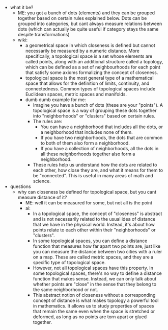   * what it be?
    * ME: you got a bunch of dots (elements) and they can be grouped together based on certain rules explained below. Dots can be grouped into categories, but cant always measure relations between dots (which can actually be quite useful if category stays the same despite transformations)
    * wiki:
      * a geometrical space in which closeness is defined but cannot necessarily be measured by a numeric distance. More specifically, a topological space is a set whose elements are called points, along with an additional structure called a topology, which can be defined as a set of neighbourhoods for each point that satisfy some axioms formalizing the concept of closeness.
      * topological space is the most general type of a mathematical space that allows for the definition of limits, continuity, and connectedness. Common types of topological spaces include Euclidean spaces, metric spaces and manifolds.
      * dumb dumb example for me:
        * Imagine you have a bunch of dots (these are your "points"). A topological space is a way of grouping these dots together into "neighborhoods" or "clusters" based on certain rules.
        * The rules are:
          * You can have a neighborhood that includes all the dots, or a neighborhood that includes none of them.
          * If you have two neighborhoods, the dots that are common to both of them also form a neighborhood.
          * If you have a collection of neighborhoods, all the dots in all these neighborhoods together also form a neighborhood.
        * These rules help us understand how the dots are related to each other, how close they are, and what it means for them to be "connected". This is useful in many areas of math and science.
  * questions
    * why can closeness be defined for topological space, but you cant measure distance of it?
      * ME: well it can be measured for some, but not all is the point
      * ai:
        * In a topological space, the concept of "closeness" is abstract and is not necessarily related to the usual idea of distance that we have in the physical world. Instead, it's about how points relate to each other within their "neighborhoods" or "clusters".
        * In some topological spaces, you can define a distance function that measures how far apart two points are, just like you can measure the distance between two cities with a ruler on a map. These are called metric spaces, and they are a specific type of topological space.
        * However, not all topological spaces have this property. In some topological spaces, there's no way to define a distance function that makes sense. Instead, we can only talk about whether points are "close" in the sense that they belong to the same neighborhood or not.
        * This abstract notion of closeness without a corresponding concept of distance is what makes topology a powerful tool in mathematics. It allows us to study properties of spaces that remain the same even when the space is stretched or deformed, as long as no points are torn apart or glued together.
